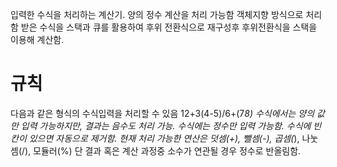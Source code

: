 입력한 수식을 처리하는 계산기.
양의 정수 계산을 처리 가능함
객체지향 방식으로 처리함
받은 수식을 스택과 큐를 활용하여 후위 전환식으로 재구성후
후위전환식을 스택을 이용해 계산함.

규칙
========================
다음과 같은 형식의 수식입력을 처리할 수 있음
12+3(4-5)/6+(7*8)
수식에서는 양의 값만 입력 가능하지만, 결과는 음수도 처리 가능.
수식에는 정수만 입력 가능함.
수식에 빈 칸이 있으면 자동으로 제거함.
현재 처리 가능한 연산은 덧셈(+), 뺄셈(-), 곱셈(*), 나눗셈(/), 모듈러(%)
단 결과 혹은 계산 과정중 소수가 연관될 경우 정수로 반올림함.
